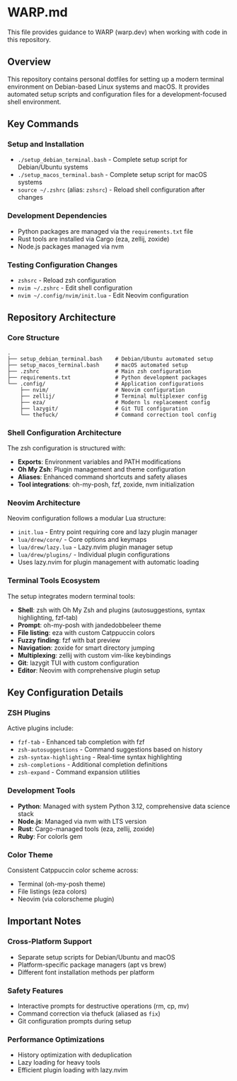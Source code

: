 # WARP.md

This file provides guidance to WARP (warp.dev) when working with code in this repository.

## Overview
This repository contains personal dotfiles for setting up a modern terminal environment on Debian-based Linux systems and macOS. It provides automated setup scripts and configuration files for a development-focused shell environment.

## Key Commands

### Setup and Installation
- `./setup_debian_terminal.bash` - Complete setup script for Debian/Ubuntu systems
- `./setup_macos_terminal.bash` - Complete setup script for macOS systems
- `source ~/.zshrc` (alias: `zshsrc`) - Reload shell configuration after changes

### Development Dependencies
- Python packages are managed via the `requirements.txt` file
- Rust tools are installed via Cargo (eza, zellij, zoxide)
- Node.js packages managed via nvm

### Testing Configuration Changes
- `zshsrc` - Reload zsh configuration
- `nvim ~/.zshrc` - Edit shell configuration
- `nvim ~/.config/nvim/init.lua` - Edit Neovim configuration

## Repository Architecture

### Core Structure
```
.
├── setup_debian_terminal.bash    # Debian/Ubuntu automated setup
├── setup_macos_terminal.bash     # macOS automated setup
├── .zshrc                        # Main zsh configuration
├── requirements.txt              # Python development packages
└── .config/                      # Application configurations
    ├── nvim/                     # Neovim configuration
    ├── zellij/                   # Terminal multiplexer config
    ├── eza/                      # Modern ls replacement config
    ├── lazygit/                  # Git TUI configuration
    └── thefuck/                  # Command correction tool config
```

### Shell Configuration Architecture
The zsh configuration is structured with:
- **Exports**: Environment variables and PATH modifications
- **Oh My Zsh**: Plugin management and theme configuration
- **Aliases**: Enhanced command shortcuts and safety aliases
- **Tool integrations**: oh-my-posh, fzf, zoxide, nvm initialization

### Neovim Architecture
Neovim configuration follows a modular Lua structure:
- `init.lua` - Entry point requiring core and lazy plugin manager
- `lua/drew/core/` - Core options and keymaps
- `lua/drew/lazy.lua` - Lazy.nvim plugin manager setup
- `lua/drew/plugins/` - Individual plugin configurations
- Uses lazy.nvim for plugin management with automatic loading

### Terminal Tools Ecosystem
The setup integrates modern terminal tools:
- **Shell**: zsh with Oh My Zsh and plugins (autosuggestions, syntax highlighting, fzf-tab)
- **Prompt**: oh-my-posh with jandedobbeleer theme
- **File listing**: eza with custom Catppuccin colors
- **Fuzzy finding**: fzf with bat preview
- **Navigation**: zoxide for smart directory jumping
- **Multiplexing**: zellij with custom vim-like keybindings
- **Git**: lazygit TUI with custom configuration
- **Editor**: Neovim with comprehensive plugin setup

## Key Configuration Details

### ZSH Plugins
Active plugins include:
- `fzf-tab` - Enhanced tab completion with fzf
- `zsh-autosuggestions` - Command suggestions based on history
- `zsh-syntax-highlighting` - Real-time syntax highlighting
- `zsh-completions` - Additional completion definitions
- `zsh-expand` - Command expansion utilities

### Development Tools
- **Python**: Managed with system Python 3.12, comprehensive data science stack
- **Node.js**: Managed via nvm with LTS version
- **Rust**: Cargo-managed tools (eza, zellij, zoxide)
- **Ruby**: For colorls gem

### Color Theme
Consistent Catppuccin color scheme across:
- Terminal (oh-my-posh theme)
- File listings (eza colors)
- Neovim (via colorscheme plugin)

## Important Notes

### Cross-Platform Support
- Separate setup scripts for Debian/Ubuntu and macOS
- Platform-specific package managers (apt vs brew)
- Different font installation methods per platform

### Safety Features
- Interactive prompts for destructive operations (rm, cp, mv)
- Command correction via thefuck (aliased as `fix`)
- Git configuration prompts during setup

### Performance Optimizations
- History optimization with deduplication
- Lazy loading for heavy tools
- Efficient plugin loading with lazy.nvim
